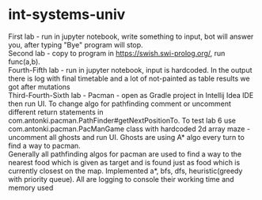 # int-systems-univ
First lab - run in jupyter notebook, write something to input, bot will answer you, after typing "Bye" program will stop.  
Second lab - copy to program in https://swish.swi-prolog.org/, run func(a,b).    
Fourth-Fifth lab - run in jupyter notebook, input is hardcoded. In the output there is log with final timetable and a lot of not-painted as table results we got after mutations  
Third-Fourth-Sixth lab - Pacman - open as Gradle project in Intellij Idea IDE then run UI. To change algo for pathfinding comment or uncomment different return statements in com.antonki.pacman.PathFinder#getNextPositionTo. To test lab 6 use com.antonki.pacman.PacManGame class with hardcoded 2d array maze - uncomment all ghosts and run UI. Ghosts are using A* algo every turn to find a way to pacman.  
Generally all pathfinding algos for pacman are used to find a way to the nearest food which is given as target and is found just as food which is currently closest on the map. Implemented a*, bfs, dfs, heuristic(greedy with priority queue). All are logging to console their working time and memory used
